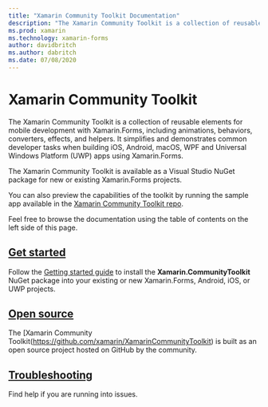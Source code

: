 ```yaml
---
title: "Xamarin Community Toolkit Documentation"
description: "The Xamarin Community Toolkit is a collection of reusable elements for mobile development with Xamarin.Forms, including animations, behaviors, converters, effects, and helpers."
ms.prod: xamarin
ms.technology: xamarin-forms
author: davidbritch
ms.author: dabritch
ms.date: 07/08/2020
---
```


# Xamarin Community Toolkit

The Xamarin Community Toolkit is a collection of reusable elements for mobile development with Xamarin.Forms, including animations, behaviors, converters, effects, and helpers. It simplifies and demonstrates common developer tasks when building iOS, Android, macOS, WPF and Universal Windows Platform (UWP) apps using Xamarin.Forms.

The Xamarin Community Toolkit is available as a Visual Studio NuGet package for new or existing Xamarin.Forms projects.

You can also preview the capabilities of the toolkit by running the sample app available in the [Xamarin Community Toolkit repo](https://github.com/xamarin/XamarinCommunityToolkit).

Feel free to browse the documentation using the table of contents on the left side of this page.

## [Get started](get-started.md)

Follow the [Getting started guide](get-started.md) to install the **Xamarin.CommunityToolkit** NuGet package into your existing or new Xamarin.Forms, Android, iOS, or UWP projects.

## [Open source](https://github.com/xamarin/XamarinCommunityToolkit)

The [Xamarin Community Toolkit(https://github.com/xamarin/XamarinCommunityToolkit) is built as an open source project hosted on GitHub by the community.

## [Troubleshooting](troubleshooting.md)

Find help if you are running into issues.

<!--
## Feature guides

Follow the guides to integrate these Xamarin.CommunityToolkit features into your applications:

- [Behaviors](behaviors.md) – *Add description*.
- [Converters](converters.md) - *Add description*.
- [Effects](effects.md) - *Add description*.
- [Extensions](extensions.md) - *Add description*.
- [Helpers](helpers.md) - *Add description*.
- [Markup](markup.md) - A set of fluent helper methods and classes to simplify the process of building declarative Xamarin.Forms user interfaces in C#.
- [Views](views.md) - *Add description*.

## [Release Notes](/xamarin/communitytoolkit/release-notes/)

Find full release notes for each release of Xamarin.CommunityToolkit.
-->

<!--
## [API Documentation](xref:Xamarin.CommunityToolkit)

Browse the API documentation for every feature of Xamarin.CommunityToolkit.
-->
